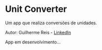 # Unit Converter

Um app que realiza conversões de unidades.

Autor: Guilherme Reis - [LinkedIn](https://www.linkedin.com/in/guilhermereisdev/)

App em desenvolvimento...